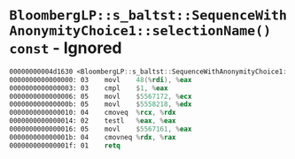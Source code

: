 # `BloombergLP::s_baltst::SequenceWithAnonymityChoice1::selectionName() const` - Ignored

```nasm
00000000004d1630 <BloombergLP::s_baltst::SequenceWithAnonymityChoice1::selectionName() const>:
0000000000000000: 03	movl	48(%rdi), %eax
0000000000000003: 03	cmpl	$1, %eax
0000000000000006: 05	movl	$5567172, %ecx
000000000000000b: 05	movl	$5558218, %edx
0000000000000010: 04	cmoveq	%rcx, %rdx
0000000000000014: 02	testl	%eax, %eax
0000000000000016: 05	movl	$5567161, %eax
000000000000001b: 04	cmovneq	%rdx, %rax
000000000000001f: 01	retq	
```

